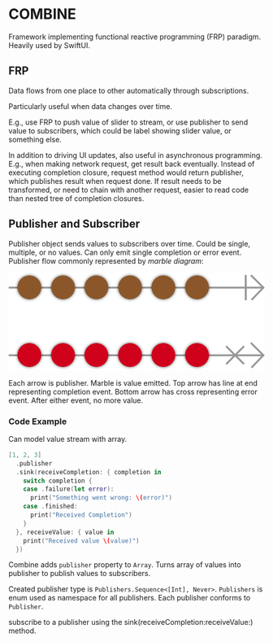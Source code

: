# COMBINE

Framework implementing functional reactive programming (FRP) paradigm. Heavily used by SwiftUI.

## FRP

Data flows from one place to other automatically through subscriptions.

Particularly useful when data changes over time.

E.g., use FRP to push value of slider to stream, or use publisher to send value to subscribers, which could be label showing slider value, or something else.

In addition to driving UI updates, also useful in asynchronous programming. E.g., when making network request, get result back eventually. Instead of executing completion closure, request method would return publisher, which publishes result when request done. If result needs to be transformed, or need to chain with another request, easier to read code than nested tree of completion closures.

## Publisher and Subscriber

Publisher object sends values to subscribers over time. Could be single, multiple, or no values. Can only emit single completion or error event. Publisher flow commonly represented by _marble diagram_:

![publisher flow marble diagram](../assets/combine_publisher.png)

Each arrow is publisher. Marble is value emitted. Top arrow has line at end representing completion event. Bottom arrow has cross representing error event. After either event, no more value.

### Code Example

Can model value stream with array.

```swift
[1, 2, 3]
  .publisher
  .sink(receiveCompletion: { completion in
    switch completion {
    case .failure(let error):
      print("Something went wrong: \(error)")
    case .finished:
      print("Received Completion")
    }
  }, receiveValue: { value in
    print("Received value \(value)")
  })
```

Combine adds `publisher` property to `Array`. Turns array of values into publisher to publish values to subscribers.

Created publisher type is `Publishers.Sequence<[Int], Never>`. `Publishers` is enum used as namespace for all publishers. Each publisher conforms to `Publisher`.

subscribe to a publisher using the sink(receiveCompletion:receiveValue:) method. 


